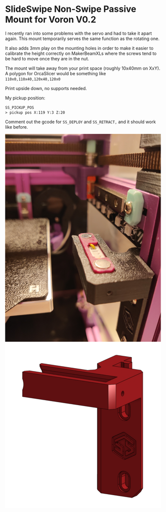 # SlideSwipe Non-Swipe Passive Mount for Voron V0.2

<p>I recently ran into some problems with the servo and had to take it apart again. This mount temporarily serves the same function as the rotating one.</p><p>It also adds 3mm play on the mounting holes in order to make it easier to calibrate the height correctly on MakerBeamXLs where the screws tend to be hard to move once they are in the nut.</p><p>The mount will take away from your print space (roughly 10x40mm on XxY). A polygon for OrcaSlicer would be something like <code>110x0,110x40,120x40,120x0</code></p><p>Print upside down, no supports needed.</p><p>My pickup position:</p><pre><code class="language-plaintext">SS_PICKUP_POS
&gt; pickup pos X:119 Y:3 Z:20</code></pre><p>Comment out the gcode for <code>SS_DEPLOY</code> and <code>SS_RETRACT,</code> and it should work like before.</p>

![images/img_20240119_200125.jpg](images/img_20240119_200125.jpg)
![images/screenshot-from-2024-01-19-20-16-07.png](images/screenshot-from-2024-01-19-20-16-07.png)